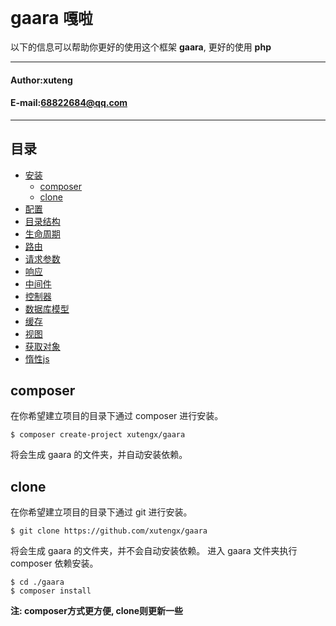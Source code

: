**gaara** `嘎啦`
==========================
以下的信息可以帮助你更好的使用这个框架 **gaara**, 更好的使用 **php**
****
#### Author:xuteng
#### E-mail:68822684@qq.com
****
## 目录
* [安装](/helper/install.md)
    * [composer](#composer)
    * [clone](#clone)
* [配置](/helper/configure.md)
* [目录结构](/helper/catalog.md)
* [生命周期](/helper/cycle.md)
* [路由](/helper/route.md)
* [请求参数](/helper/request.md)
* [响应](/helper/response.md)
* [中间件](/helper/middleware.md)
* [控制器](/helper/controller.md)
* [数据库模型](/helper/model.md)
* [缓存](/helper/cache.md)
* [视图](/helper/view.md)
* [获取对象](/helper/getobj.md)
* [惰性js](/helper/inertjs.md)
## composer
在你希望建立项目的目录下通过 composer 进行安装。
```
$ composer create-project xutengx/gaara
```
将会生成 gaara 的文件夹，并自动安装依赖。
## clone
在你希望建立项目的目录下通过 git 进行安装。
```
$ git clone https://github.com/xutengx/gaara
```
将会生成 gaara 的文件夹，并不会自动安装依赖。
进入 gaara 文件夹执行 composer 依赖安装。
```
$ cd ./gaara
$ composer install
```
**注: composer方式更方便, clone则更新一些**